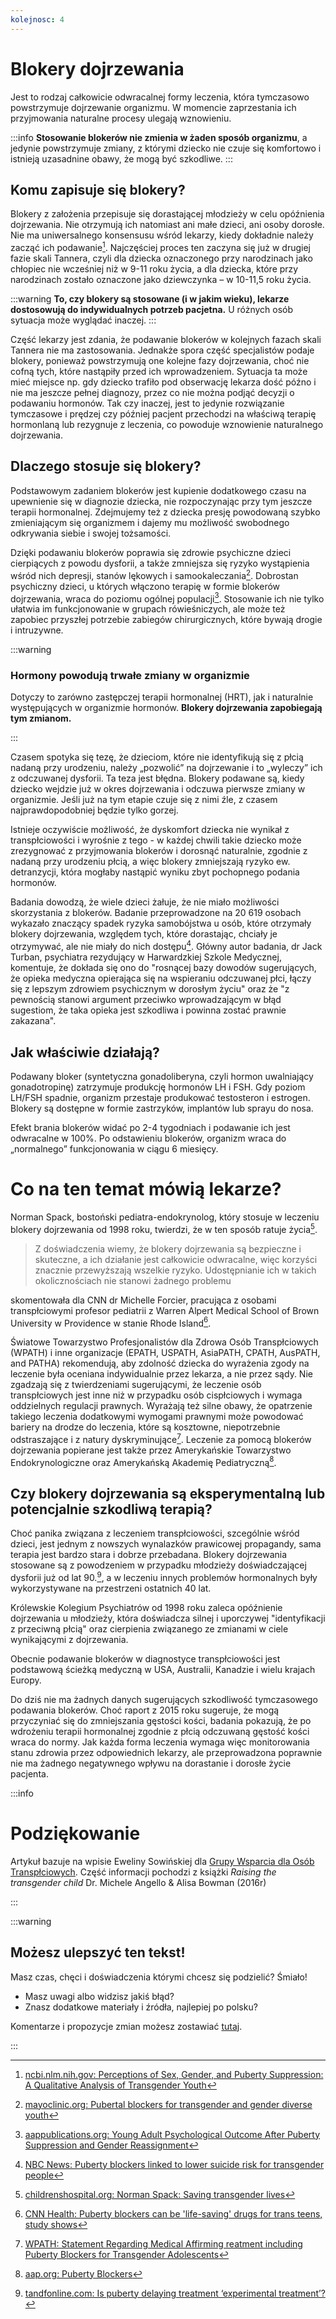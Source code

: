 ```yaml
---
kolejnosc: 4
---
```


# Blokery dojrzewania

Jest to rodzaj całkowicie odwracalnej formy leczenia, która tymczasowo powstrzymuje dojrzewanie organizmu. W momencie zaprzestania ich przyjmowania naturalne procesy ulegają wznowieniu.

:::info
**Stosowanie blokerów nie zmienia w żaden sposób organizmu**, a jedynie powstrzymuje zmiany, z którymi dziecko nie czuje się komfortowo i istnieją uzasadnine obawy, że mogą być szkodliwe.
:::

## Komu zapisuje się blokery?

Blokery z założenia przepisuje się dorastającej młodzieży w celu opóźnienia dojrzewania. Nie otrzymują ich natomiast ani małe dzieci, ani osoby dorosłe. Nie ma uniwersalnego konsensusu wśród lekarzy, kiedy dokładnie należy zacząć ich podawanie[^9]. Najczęściej proces ten zaczyna się już w drugiej fazie skali Tannera, czyli dla dziecka oznaczonego przy narodzinach jako chłopiec nie wcześniej niż w 9-11 roku życia, a dla dziecka, które przy narodzinach zostało oznaczone jako dziewczynka – w 10-11,5 roku życia.

:::warning
**To, czy blokery są stosowane (i w jakim wieku), lekarze dostosowują do indywidualnych potrzeb pacjetna.** U różnych osób sytuacja może wyglądać inaczej.
:::

Część lekarzy jest zdania, że podawanie blokerów w kolejnych fazach skali Tannera nie ma zastosowania. Jednakże spora część specjalistów podaje blokery, ponieważ powstrzymują one kolejne fazy dojrzewania, choć nie cofną tych, które nastąpiły przed ich wprowadzeniem. Sytuacja ta może mieć miejsce np. gdy dziecko trafiło pod obserwację lekarza dość późno i nie ma jeszcze pełnej diagnozy, przez co nie można podjąć decyzji o podawaniu hormonów. Tak czy inaczej, jest to jedynie rozwiązanie tymczasowe i prędzej czy później pacjent przechodzi na właściwą terapię hormonlaną lub rezygnuje z leczenia, co powoduje wznowienie naturalnego dojrzewania.

## Dlaczego stosuje się blokery?

Podstawowym zadaniem blokerów jest kupienie dodatkowego czasu na upewnienie się w diagnozie dziecka, nie rozpoczynając przy tym jeszcze terapii hormonalnej. Zdejmujemy też z dziecka presję powodowaną szybko zmieniającym się organizmem i dajemy mu możliwość swobodnego odkrywania siebie i swojej tożsamości.

Dzięki podawaniu blokerów poprawia się zdrowie psychiczne dzieci cierpiących z powodu dysforii, a także zmniejsza się ryzyko wystąpienia wśród nich depresji, stanów lękowych i samookaleczania[^8]. Dobrostan psychiczny dzieci, u których włączono terapię w formie blokerów dojrzewania, wraca do poziomu ogólnej populacji[^1]. Stosowanie ich nie tylko ułatwia im funkcjonowanie w grupach rówieśniczych, ale może też zapobiec przyszłej potrzebie zabiegów chirurgicznych, które bywają drogie i intruzywne.

:::warning

### Hormony powodują trwałe zmiany w organizmie

Dotyczy to zarówno zastępczej terapii hormonalnej (HRT), jak i naturalnie występujących w organizmie hormonów. **Blokery dojrzewania zapobiegają tym zmianom.**

:::

Czasem spotyka się tezę, że dzieciom, które nie identyfikują się z płcią nadaną przy urodzeniu, należy „pozwolić” na dojrzewanie i to „wyleczy” ich z odczuwanej dysforii. Ta teza jest błędna. Blokery podawane są, kiedy dziecko wejdzie już w okres dojrzewania i odczuwa pierwsze zmiany w organizmie. Jeśli już na tym etapie czuje się z nimi źle, z czasem najprawdopodobniej będzie tylko gorzej.

Istnieje oczywiście możliwość, że dyskomfort dziecka nie wynikał z transpłciowości i wyrośnie z tego - w każdej chwili takie dziecko może zrezygnować z przyjmowania blokerów i dorosnąć naturalnie, zgodnie z nadaną przy urodzeniu płcią, a więc blokery zmniejszają ryzyko ew. detranzycji, która mogłaby nastąpić wyniku zbyt pochopnego podania hormonów.

Badania dowodzą, że wiele dzieci żałuje, że nie miało możliwości skorzystania z blokerów. Badanie przeprowadzone na 20 619 osobach wykazało znaczący spadek ryzyka samobójstwa u osób, które otrzymały blokery dojrzewania, względem tych, które dorastając, chciały je otrzymywać, ale nie miały do nich dostępu[^2]. Główny autor badania, dr Jack Turban, psychiatra rezydujący w Harwardzkiej Szkole Medycznej, komentuje, że dokłada się ono do "rosnącej bazy dowodów sugerujących, że opieka medyczna opierająca się na wspieraniu odczuwanej płci, łączy się z lepszym zdrowiem psychicznym w dorosłym życiu" oraz że "z pewnością stanowi argument przeciwko wprowadzającym w błąd sugestiom, że taka opieka jest szkodliwa i powinna zostać prawnie zakazana".


## Jak właściwie działają?

Podawany bloker (syntetyczna gonadoliberyna, czyli hormon uwalniający gonadotropinę) zatrzymuje produkcję hormonów LH i FSH. Gdy poziom LH/FSH spadnie, organizm przestaje produkować testosteron i estrogen. Blokery są dostępne w formie zastrzyków, implantów lub sprayu do nosa.

Efekt brania blokerów widać po 2-4 tygodniach i podawanie ich jest odwracalne w 100%. Po odstawieniu blokerów, organizm wraca do „normalnego” funkcjonowania w ciągu 6 miesięcy.

# Co na ten temat mówią lekarze?

Norman Spack, bostoński pediatra-endokrynolog, który stosuje w leczeniu blokery dojrzewania od 1998 roku, twierdzi, że w ten sposób ratuje życia[^3].

> Z doświadczenia wiemy, że blokery dojrzewania są bezpieczne i skuteczne, a ich działanie jest całkowicie odwracalne, więc korzyści znacznie przewyższają wszelkie ryzyko. Udostępnianie ich w takich okolicznościach nie stanowi żadnego problemu

skomentowała dla CNN dr Michelle Forcier, pracująca z osobami transpłciowymi profesor pediatrii z Warren Alpert Medical School of Brown University w Providence w stanie Rhode Island[^6].

Światowe Towarzystwo Profesjonalistów dla Zdrowa Osób Transpłciowych (WPATH) i inne organizacje (EPATH, USPATH, AsiaPATH, CPATH, AusPATH, and PATHA) rekomendują, aby zdolność dziecka do wyrażenia zgody na leczenie była oceniana indywidualnie przez lekarza, a nie przez sądy. Nie zgadzają się z twierdzeniami sugerującymi, że leczenie osób transpłciowych jest inne niż w przypadku osób cispłciowych i wymaga oddzielnych regulacji prawnych. Wyrażają też silne obawy, że opatrzenie takiego leczenia dodatkowymi wymogami prawnymi może powodować bariery na drodze do leczenia, które są kosztowne, niepotrzebnie odstraszające i z natury dyskryminujące[^4]. Leczenie za pomocą blokerów dojrzewania popierane jest także przez Amerykańskie Towarzystwo Endokrynologiczne oraz Amerykańską Akademię Pediatryczną[^5].

## Czy blokery dojrzewania są eksperymentalną lub potencjalnie szkodliwą terapią?

Choć panika związana z leczeniem transpłciowości, szcególnie wśród dzieci, jest jednym z nowszych wynalazków prawicowej propagandy, sama terapia jest bardzo stara i dobrze przebadana. Blokery dojrzewania stosowane są z powodzeniem w przypadku młodzieży doświadczającej dysforii już od lat 90.[^7], a w leczeniu innych problemów hormonalnych były wykorzystywane na przestrzeni ostatnich 40 lat.

Królewskie Kolegium Psychiatrów od 1998 roku zaleca opóźnienie dojrzewania u młodzieży, która doświadcza silnej i uporczywej "identyfikacji z przeciwną płcią" oraz cierpienia związanego ze zmianami w ciele wynikającymi z dojrzewania.

Obecnie podawanie blokerów w diagnostyce transpłciowości jest podstawową ścieżką medyczną w USA, Australii, Kanadzie i wielu krajach Europy.

Do dziś nie ma żadnych danych sugerujących szkodliwość tymczasowego podawania blokerów. Choć raport z 2015 roku sugeruje, że mogą przyczyniać się do zmniejszania gęstości kości, badania pokazują, że po wdrożeniu terapii hormonalnej zgodnie z płcią odczuwaną gęstość kości wraca do normy. Jak każda forma leczenia wymaga więc monitorowania stanu zdrowia przez odpowiednich lekarzy, ale przeprowadzona poprawnie nie ma żadnego negatywnego wpływu na dorastanie i dorosłe życie pacjenta.


:::info
# Podziękowanie

Artykuł bazuje na wpisie Eweliny Sowińskiej dla [Grupy Wsparcia dla Osób Transpłciowych](https://www.facebook.com/groups/1429825323924186/). Część informacji pochodzi z książki *Raising the transgender child* Dr. Michele Angello & Alisa Bowman (2016r)

:::

:::warning

## Możesz ulepszyć ten tekst!

Masz czas, chęci i doświadczenia którymi chcesz się podzielić? Śmiało!

* Masz uwagi albo widzisz jakiś błąd?
* Znasz dodatkowe materiały i źródła, najlepiej po polsku?

Komentarze i propozycje zmian możesz zostawiać [tutaj](https://hackmd.io/@tranzycja/BkKaZyFmu).

:::

[^1]: [aappublications.org: Young Adult Psychological Outcome After Puberty Suppression and Gender Reassignment](https://pediatrics.aappublications.org/content/134/4/696)
[^2]: [NBC News: Puberty blockers linked to lower suicide risk for transgender people](https://www.nbcnews.com/feature/nbc-out/puberty-blockers-linked-lower-suicide-risk-transgender-people-n1122101)
[^3]: [childrenshospital.org: Norman Spack: Saving transgender lives](https://thriving.childrenshospital.org/norman-spack-saving-transgender-lives/)
[^4]: [WPATH: Statement Regarding Medical Affirming reatment including Puberty Blockers for Transgender Adolescents](https://www.wpath.org/media/cms/Documents/Public%20Policies/2020/FINAL%20Statement%20Regarding%20Informed%20Consent%20Court%20Case_Dec%2016%202020.docx.pdf?_t=1608225376)
[^5]: [aap.org: Puberty Blockers](https://www.aap.org/en-us/Documents/solgbt_resource_transgenderchildren.pdf)
[^6]: [CNN Health: Puberty blockers can be 'life-saving' drugs for trans teens, study shows](https://edition.cnn.com/2020/01/23/health/transgender-puberty-blockers-suicide-study/index.html)
[^7]: [tandfonline.com: Is puberty delaying treatment ‘experimental treatment’?](https://www.tandfonline.com/doi/full/10.1080/26895269.2020.1747768)
[^8]: [mayoclinic.org: Pubertal blockers for transgender and gender diverse youth](https://www.mayoclinic.org/diseases-conditions/gender-dysphoria/in-depth/pubertal-blockers/art-20459075)
[^9]: [ncbi.nlm.nih.gov: Perceptions of Sex, Gender, and Puberty Suppression: A Qualitative Analysis of Transgender Youth](https://www.ncbi.nlm.nih.gov/pmc/articles/PMC4987409/)